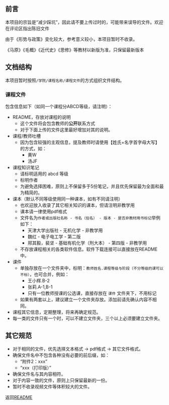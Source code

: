 ## 前言

本项目的宗旨是“减少踩坑”，因此请不要上传过时的，可能带来误导的文件。欢迎在评论区指出陈旧文件

由于《形势与政策》变化较大，参考意义较小，本项目暂时不收录。

《马原》《毛概》《近代史》《思修》等教材以新版为准，只保留最新版本

## 文档结构

本项目暂时按照`/学院/课程名称/课程文件`的方式组织文件结构。

### 课程文件

包含信息如下（如同一个课程分ABCD等级，请注明）：

- README，存放对课程的说明
  - 这个文件将会包含教师的**公开**联系方式
  - 对于下面上传的文件这里最好增加对其的说明。
- 课程/教师吐槽
  - 因为包含较强的主观信息，提及教师时请使用【姓氏+名字首字母大写】的方式，如：
    - 黄W
    - 汤JF
- 课程知识笔记
  - 请标明适用的 abcd 等级
  - 标明作者
  - 为避免选择困难，原则上不保留多于5份笔记，并且优先保留最为全面和最为精简的。
- 课本（默认不同等级使用同一种课本，如有不同请注明）
  - 也欢迎放入收录了其它相关知识的课本，但请注明非教学用
  - 课本请一律使用pdf格式
  - 文件名为`作者或出版社名称 - 书名（俗名） - 版本 - 是否非教材用书标记`举例如下：
    - 天津大学出版社 - 无机化学 - 非教学用
    - 魏红 - 电子电工学 - 第二版
    - 郉其毅，裴坚 - 基础有机化学（刑大本） - 第四版 - 非教学用
  - 不存放课程相关的各类软件信息。软件下载连接可以直接放在README中。
- 课件
  - 单独存放在一个文件夹中，标明：`教师姓名.课程等级与阶段（不分等级的课可以不标）`，也可合并，例如：
    - 王小辉.B-2
    - 张莉.A-1,B-1
    - 只有一位教师授课的公选课，直接存放在 `课件` 文件夹下，不用标记
  - 如果有两套以上，建议建立一个文件夹存放。添加前请先确认内容不相同。
- 课程其它信息，定期整理，将来再确定规范。
- 每一类的文件只有一个时，可以不建立文件夹，三个以上必须要建立文件夹。

## 其它规范

- 对于相同的文件，优先选择文本格式  ->  pdf格式 -> 其它文件格式。
- 确保文件名中不包含各种没有必要的前后缀，如：
  - “附件2：xxx”
  - “xxx（打印版）”
- 确保文件名与其内容相符。
- 对于内容一致的文件，原则上只保留最新的一份。
- 暂时不收录视频文件等体积较大的文件。

返回[README](../README.md)
